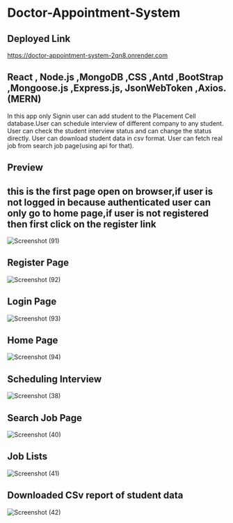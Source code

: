 # Doctor-Appointment-System

## Deployed Link 


https://doctor-appointment-system-2qn8.onrender.com


## React , Node.js ,MongoDB ,CSS ,Antd ,BootStrap ,Mongoose.js ,Express.js, JsonWebToken ,Axios.(MERN) 
                     
In this app only Signin user can add student to the Placement Cell database.User can schedule interview of different company to any student.
User can check the student interview status and can change the status directly.
User can download student data in csv format.
User can fetch real job from search job page(using api for that).


## Preview

## this is the first page open on browser,if user is not logged in because authenticated user can only go to home page,if user is not registered then first click on the register link

![Screenshot (91)](https://github.com/AdarshSingh933/Prod-Doctor-Appointment-System/assets/130076154/f92dcedb-11fc-4e1a-b7ff-de53fddc327f)




## Register Page

![Screenshot (92)](https://github.com/AdarshSingh933/Prod-Doctor-Appointment-System/assets/130076154/b8d463a7-aed1-4af3-a4ba-56913da3ba44)



## Login Page

![Screenshot (93)](https://github.com/AdarshSingh933/Prod-Doctor-Appointment-System/assets/130076154/45121d4b-9fdd-4d42-ae10-6e3eb87d4b50)



## Home Page

![Screenshot (94)](https://github.com/AdarshSingh933/Prod-Doctor-Appointment-System/assets/130076154/8e4c193f-85b2-4696-9d16-e5c4485ff7db)



## Scheduling Interview 

![Screenshot (38)](https://github.com/AdarshSingh933/Placement-Cell.github.io/assets/130076154/5f429e30-322f-4fec-9799-c77bc694df0b)


## Search Job Page

![Screenshot (40)](https://github.com/AdarshSingh933/Placement-Cell.github.io/assets/130076154/cc971305-5087-4b54-97cf-0919a21b022c)


## Job Lists

![Screenshot (41)](https://github.com/AdarshSingh933/Placement-Cell.github.io/assets/130076154/2ef324ce-5b47-4221-82bc-78ba889a8a8c)


## Downloaded CSv report of student data

![Screenshot (42)](https://github.com/AdarshSingh933/Placement-Cell.github.io/assets/130076154/ac78bab2-76c2-4e3e-b7f7-4015e0f97f10)









